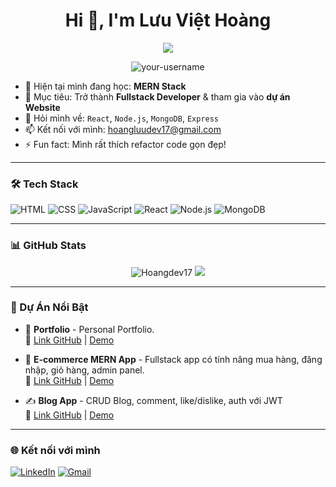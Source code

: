 <h1 align="center">Hi 👋, I'm Lưu Việt Hoàng</h1>
<p align="center">
  <img src="https://readme-typing-svg.herokuapp.com?lines=Fullstack+Web+Developer;Lover+of+Code+%26+Tech;Always+Learning+New+Things" />
</p>

<p align="center">
  <img src="https://komarev.com/ghpvc/?username=your-username&label=Profile%20views&color=0e75b6&style=flat" alt="your-username" />
</p>

- 🌱 Hiện tại mình đang học: **MERN Stack**
- 🧠 Mục tiêu: Trở thành **Fullstack Developer** & tham gia vào **dự án Website**
- 💬 Hỏi mình về: `React`, `Node.js`, `MongoDB`, `Express`
- 📫 Kết nối với mình: hoangluudev17@gmail.com
- ⚡ Fun fact: Mình rất thích refactor code gọn đẹp!

---

### 🛠️ Tech Stack

![HTML](https://img.shields.io/badge/-HTML5-E34F26?style=flat&logo=html5&logoColor=white)
![CSS](https://img.shields.io/badge/-CSS3-1572B6?style=flat&logo=css3)
![JavaScript](https://img.shields.io/badge/-JavaScript-F7DF1E?style=flat&logo=javascript&logoColor=black)
![React](https://img.shields.io/badge/-React-61DAFB?style=flat&logo=react)
![Node.js](https://img.shields.io/badge/-Node.js-339933?style=flat&logo=node.js)
![MongoDB](https://img.shields.io/badge/-MongoDB-47A248?style=flat&logo=mongodb)

---

### 📊 GitHub Stats

<p align="center">
  <img src="https://github-readme-stats.vercel.app/api?username=Hoangdev17&show_icons=true&theme=tokyonight" alt="Hoangdev17" />
  <img src="https://github-readme-streak-stats.herokuapp.com?user=Hoangdev17&theme=tokyonight" />
</p>

---

### 📌 Dự Án Nổi Bật

- 🛒 **Portfolio** - Personal Portfolio.  
  🔗 [Link GitHub](https://github.com/Hoangdev17/Portfolio.git) | [Demo](https://portfolio-weld-alpha-95.vercel.app/projects)

- 🛒 **E-commerce MERN App** - Fullstack app có tính năng mua hàng, đăng nhập, giỏ hàng, admin panel.  
  🔗 [Link GitHub](https://github.com/Hoangdev17/E_commerce_Web) | [Demo](https://e-commerce-web-git-master-hoangs-projects-5ed118ae.vercel.app/)

- ✍️ **Blog App** - CRUD Blog, comment, like/dislike, auth với JWT  
  🔗 [Link GitHub]([https://github.com/your-username/mern-blog](https://github.com/Hoangdev17/BlogApp.git)) | [Demo]([https://e-commerce-web-git-master-hoangs-projects-5ed118ae.vercel.app/](https://blog-app-vert-xi.vercel.app/))

---

### 🌐 Kết nối với mình

[![LinkedIn](https://img.shields.io/badge/-LinkedIn-blue?style=flat&logo=Linkedin)]([https://linkedin.com/in/your-profile](https://www.linkedin.com/in/ho%C3%A0ng-l%C6%B0u-826a12353/))
[![Gmail](https://img.shields.io/badge/-Gmail-D14836?style=flat&logo=gmail&logoColor=white)](mailto:hoangluudev17@gmail.com)
